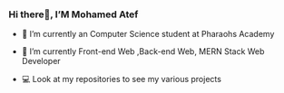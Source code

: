  <h3> Hi there👋, I’M Mohamed Atef </h3>
 
- 🔭 I’m currently an Computer Science student at Pharaohs Academy  

- 🌱 I’m currently Front-end Web ,Back-end Web, MERN Stack Web Developer
- 💻 Look at my repositories to see my various projects
